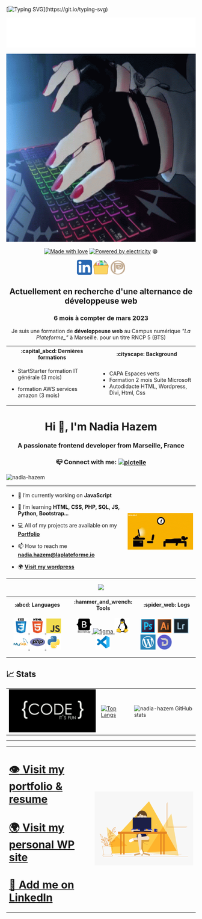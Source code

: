 [![Typing SVG](https://readme-typing-svg.demolab.com?font=Fira+Code&weight=600&pause=1000&width=435&lines=Welcome+to+my+GitHub;I+am+a+first+year+student+developer.)](https://git.io/typing-svg)

![WebDeveloper](https://github.com/nadia-hazem/nadia-hazem/blob/9fd51b978b21d37d793a49cfb799b7bf7976e2c3/banner.png)

<div align="center">
<img width="100%" height = "500px" src="https://github.com/nadia-hazem/nadia-hazem/blob/fde6ea0ccac01882f1f4c2db251cd2f78d591274/keyboard.gif" alt="cover" />

 
<div align="center">
 
 [![Made with love](http://forthebadge.com/images/badges/built-with-love.svg)](http://forthebadge.com)  [![Powered by electricity](http://forthebadge.com/images/badges/powered-by-electricity.svg)](http://forthebadge.com) :grin:
 
<a href="https://www.linkedin.com/in/pictelle/" target="_blank"><img src="https://github.com/nadia-hazem/nadia-hazem/blob/547f7e62999885f2f81a1027edef289ce15d699a/linkedin.png" width="40" title="LinkedIn"></a>
<a href="https://nadia-hazem.students-laplateforme.io" target="_blank"><img src="https://github.com/nadia-hazem/nadia-hazem/blob/547f7e62999885f2f81a1027edef289ce15d699a/resume.png" width="40" title="Portfolio"></a>
 <a href="https://pictelle.com" target="_blank"><img src="https://github.com/nadia-hazem/nadia-hazem/blob/547f7e62999885f2f81a1027edef289ce15d699a/pictelle.png" width="40" title="Site perso WordPress"></a>

</div>
 
## Actuellement en recherche d'une alternance de développeuse web 
 ### 6 mois à compter de mars 2023
Je suis une formation de **développeuse web** au Campus numérique *"La Plateforme_"* à Marseille.
 pour un titre RNCP 5 (BTS)
</div>

<table align="center">
 <tr>
  <th>
   :capital_abcd: Dernières formations
  </th>
  <th>
   :cityscape: Background
 </tr>
 <tr>
  <td>

- StartStarter formation IT générale (3 mois)
- formation AWS services amazon (3 mois)

  </td>
  <td>

   - CAPA Espaces verts
   - Formation 2 mois Suite Microsoft
   - Autodidacte HTML, Wordpress, Divi, Html, Css 
   
  </td>
 </tr>
</table>

<h1 align="center">Hi 👋, I'm Nadia Hazem</h1>
<h3 align="center">A passionate frontend developer from Marseille, France</h3>

 <h3 align="center">📪 Connect with me:
<a href="https://linkedin.com/in/pictelle" target="blank"><img align="center" src="https://raw.githubusercontent.com/rahuldkjain/github-profile-readme-generator/master/src/images/icons/Social/linked-in-alt.svg" alt="pictelle" height="30" width="40" /></a></h3>


<p align="left"> <img src="https://komarev.com/ghpvc/?username=nadia-hazem&label=Profile%20views&color=0e75b6&style=flat" alt="nadia-hazem" /> </p>

<table>
 <tr>
  <td>
  
- 🔭 I’m currently working on **JavaScript**  

- 🧮 I’m learning **HTML, CSS, PHP, SQL, JS, Python, Bootstrap...** 

- 💻 All of my projects are available on my <a href="https://nadia-hazem.students-laplateforme.io">**Portfolio** </a>

- 📫 How to reach me **nadia.hazem@laplateforme.io** 

- 🌍 <a href="https://pictelle.com">**Visit my wordpress**</a> 
   
  </td>
  <td>
   
   ![Let's code](https://github.com/nadia-hazem/nadia-hazem/blob/6934f652a38ae0935b671d4a52de4f36edf0e92d/sleep-code.gif)
   
  </td>
 </tr>
</table>

<p align="center">
  <a href="https://skillicons.dev">
    <img src="https://skillicons.dev/icons?i=git,html,css,js,php,python,shell" />
  </a>
</p>

<table align="center">
  <tr>
    <th>:abcd: Languages</th>
    <th>:hammer_and_wrench: Tools</th>
    <th>:spider_web: Logs</th>
 </tr>

 <tr>
  <td>
    <p align="center"> <a href="https://www.w3schools.com/css/" target="_blank" rel="noreferrer"> <img src="https://raw.githubusercontent.com/devicons/devicon/master/icons/css3/css3-original-wordmark.svg" alt="css3" width="40" height="40"/> </a> 
    <a href="https://www.w3.org/html/" target="_blank" rel="noreferrer"> <img src="https://raw.githubusercontent.com/devicons/devicon/master/icons/html5/html5-original-wordmark.svg" alt="html5" width="40" height="40"/> </a> 
    <a href="https://developer.mozilla.org/en-US/docs/Web/JavaScript" target="_blank" rel="noreferrer"> <img src="https://raw.githubusercontent.com/devicons/devicon/master/icons/javascript/javascript-original.svg" alt="javascript" width="40" height="40"/> </a> 
    <a href="https://www.mysql.com/" target="_blank" rel="noreferrer"> <img src="https://raw.githubusercontent.com/devicons/devicon/master/icons/mysql/mysql-original-wordmark.svg" alt="mysql" width="40" height="40"/> </a> 
    <a href="https://www.php.net" target="_blank" rel="noreferrer"> <img src="https://raw.githubusercontent.com/devicons/devicon/master/icons/php/php-original.svg" alt="php" width="40" height="40"/> </a> 
    <a href="https://www.python.org" target="_blank" rel="noreferrer"> <img src="https://raw.githubusercontent.com/devicons/devicon/master/icons/python/python-original.svg" alt="python" width="40" height="40"/> </a> </p>  
  </td>

  <td>
      <p align="center"> <a href="https://getbootstrap.com" target="_blank" rel="noreferrer"> <img src="https://raw.githubusercontent.com/devicons/devicon/master/icons/bootstrap/bootstrap-plain-wordmark.svg" alt="bootstrap" width="40" height="40"/> </a> 
      <a href="https://www.figma.com/" target="_blank" rel="noreferrer"> <img src="https://www.vectorlogo.zone/logos/figma/figma-icon.svg" alt="figma" width="40" height="40"/> </a> 
      <a href="https://www.linux.org/" target="_blank" rel="noreferrer"> <img src="https://raw.githubusercontent.com/devicons/devicon/master/icons/linux/linux-original.svg" alt="linux" width="40" height="40"/> </a> 
       <a href="https://code.visualstudio.com/"> <img src="https://github.com/nadia-hazem/nadia-hazem/blob/55c986e4706d0b67b6a050cd45591330312f899f/vscode.png" alt="VsCode" width="40" height="40"/> </a>

  </td>

  <td>
    <img src="https://github.com/nadia-hazem/nadia-hazem/blob/b12c411244e31b968b7e1b8094744dd75d0491e5/ps.png" width="40" alt="Photoshop">
    <img src="https://github.com/nadia-hazem/nadia-hazem/blob/b12c411244e31b968b7e1b8094744dd75d0491e5/ai.png" width="40" alt="Illustrator">
    <img src="https://github.com/nadia-hazem/nadia-hazem/blob/547f7e62999885f2f81a1027edef289ce15d699a/lr.png" width="40" alt="Lightroom">
    <img src="https://github.com/nadia-hazem/nadia-hazem/blob/547f7e62999885f2f81a1027edef289ce15d699a/wordpress.png" width="40" alt="WordPress">
    <img src="https://github.com/nadia-hazem/nadia-hazem/blob/547f7e62999885f2f81a1027edef289ce15d699a/divi.png" width="40" alt="Divi">

 
  </td>
 </tr>
</table>

## :chart_with_upwards_trend: Stats
<table align="center">
 <tr>
  <td>
   
   <img src="https://github.com/nadia-hazem/nadia-hazem/blob/f507646eab0af61f8e60e231e857fdafeecf9b94/code-fun.gif" width="300">
   
  </td>
  <td>
   
   [![Top Langs](https://github-readme-stats.vercel.app/api/top-langs/?username=nadia-hazem&theme=maroongold)](https://github.com/nadia-hazem/github-readme-stats)
 
  </td>
 <td>
  
  ![nadia-hazem GitHub stats](https://github-readme-stats.vercel.app/api?username=nadia-hazem&show_icons=true&theme=vision-friendly-dark)

  
  </td>
 </tr>
</table>

***
<table align="center">
 <tr>
  <td>
   
# <a href="https://nadia-hazem.students-laplateforme.io/#" target="_blank">:eye: Visit my portfolio & resume</a>

# <a href="https://pictelle.com" target="_blank">:earth_africa: Visit my personal WP site</a>

# <a href="https://www.linkedin.com/in/pictelle/" target="_blank">:link: Add me on LinkedIn</a>

 </td>
 <td>
  
  ![female coder](https://github.com/nadia-hazem/nadia-hazem/blob/9fd51b978b21d37d793a49cfb799b7bf7976e2c3/female-developer.gif)
  
  </td>
 </tr>
</table>
   
